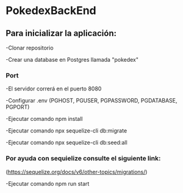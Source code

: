 # PokedexBackEnd
## Para inicializar la aplicación:

-Clonar repositorio

-Crear una database en Postgres llamada "pokedex"

### Port

-El servidor correrá en el puerto 8080

-Configurar .env (PGHOST, PGUSER, PGPASSWORD, PGDATABASE, PGPORT)

-Ejecutar comando npm install

-Ejecutar comando npx sequelize-cli db:migrate

-Ejecutar comando npx sequelize-cli db:seed:all

### Por ayuda con sequielize consulte el siguiente link:
(https://sequelize.org/docs/v6/other-topics/migrations/)

-Ejecutar comando npm run start

